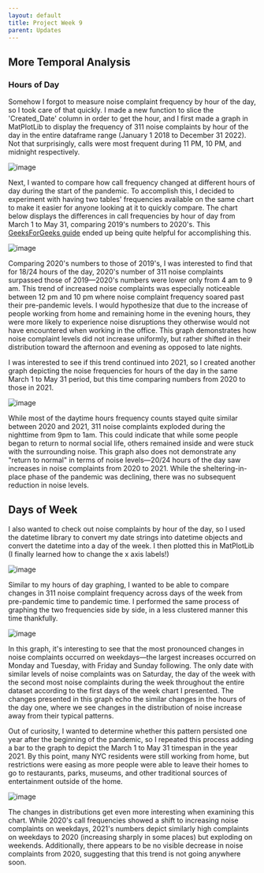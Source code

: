 ```yaml
---
layout: default
title: Project Week 9
parent: Updates
---
```


## More Temporal Analysis

### Hours of Day
Somehow I forgot to measure noise complaint frequency by hour of the day, so I took care of that quickly. I made a new function to slice the 'Created_Date' column in order to get the hour, and I first made a graph in MatPlotLib to display the frequency of 311 noise complaints by hour of the day in the entire dataframe range (January 1 2018 to December 31 2022). Not that surprisingly, calls were most frequent during 11 PM, 10 PM, and midnight respectively.

![image](https://user-images.githubusercontent.com/44076192/233664845-a9e775ad-4a95-4f01-8a04-d426e581fad2.png)

Next, I wanted to compare how call frequency changed at different hours of day during the start of the pandemic. To accomplish this, I decided to
experiment with having two tables' frequencies available on the same chart to make it easier for anyone looking at it to quickly compare. The chart below displays the differences in call frequencies by hour of day from March 1 to May 31, comparing 2019's numbers to 2020's. This [GeeksForGeeks guide](https://www.geeksforgeeks.org/plotting-multiple-bar-charts-using-matplotlib-in-python/) ended up
being quite helpful for accomplishing this.

![image](https://user-images.githubusercontent.com/44076192/233859720-65c03287-2327-4c07-a983-b846cc85b349.png)

Comparing 2020's numbers to those of 2019's, I was interested to find that for 18/24 hours of the day, 2020's number of 311 noise complaints surpassed
those of 2019—2020's numbers were lower only from 4 am to 9 am. This trend of increased noise complaints was especially noticeable between 12 pm and 10 pm
where noise complaint frequency soared past their pre-pandemic levels. I would hypothesize that due to the increase of people working from home and
remaining home in the evening hours, they were more likely to experience noise disruptions they otherwise would not have encountered when working in
the office. This graph demonstrates how noise complaint levels did not increase uniformly, but rather shifted in their distribution toward the afternoon
and evening as opposed to late nights.

I was interested to see if this trend continued into 2021, so I created another graph depicting the noise frequencies for hours of the day in the same March 1 to May 31 period, but this time comparing numbers from 2020 to those in 2021.

![image](https://user-images.githubusercontent.com/44076192/233863086-f8af089f-52b1-4b11-a19a-4ed12d40da9a.png)

While most of the daytime hours frequency counts stayed quite similar between 2020 and 2021, 311 noise complaints exploded during the nighttime from 9pm to 1am. This could indicate that while some people began to return to normal social life, others remained inside and were stuck with the surrounding noise. This graph also does not demonstrate any "return to normal" in terms of noise levels—20/24 hours of the day saw increases in noise complaints from 2020 to 2021. While the sheltering-in-place phase of the pandemic was declining, there was no subsequent reduction in noise levels. 

## Days of Week

I also wanted to check out noise complaints by hour of the day, so I used the datetime library to convert my date strings into datetime objects and 
convert the datetime into a day of the week. I then plotted this in MatPlotLib (I finally learned how to change the x axis labels!)

![image](https://user-images.githubusercontent.com/44076192/233673325-beeab6a0-e1f2-4817-9a8d-d0d50bfe7f0e.png)

Similar to my hours of day graphing, I wanted to be able to compare changes in 311 noise complaint frequency across days of the week from pre-pandemic time to pandemic time. I performed the same process of graphing the two frequencies side by side, in a less clustered manner this time thankfully.

![image](https://user-images.githubusercontent.com/44076192/233860210-67d039d4-e5d4-45d4-810f-fdd984a79c31.png)

In this graph, it's interesting to see that the most pronounced changes in noise complaints occurred on weekdays—the largest increases occurred on Monday and Tuesday, with Friday and Sunday following. The only date with similar levels of noise complaints was on Saturday, the day of the week with the second
most noise complaints during the week throughout the entire dataset according to the first days of the week chart I presented. The changes presented in this graph echo the similar changes in the hours of the day one, where we see changes in the distribution of noise increase away from their typical patterns.

Out of curiosity, I wanted to determine whether this pattern persisted one year after the beginning of the pandemic, so I repeated this process adding a
bar to the graph to depict the March 1 to May 31 timespan in the year 2021. By this point, many NYC residents were still working from home, but restrictions were easing as more people were able to leave their homes to go to restaurants, parks, museums, and other traditional sources of entertainment outside of the home.

![image](https://user-images.githubusercontent.com/44076192/233861258-0776644a-3fa3-4e04-8d0c-edca82e476e1.png)

The changes in distributions get even more interesting when examining this chart. While 2020's call frequencies showed a shift to increasing noise complaints on weekdays, 2021's numbers depict similarly high complaints on weekdays to 2020 (increasing sharply in some places) but exploding on weekends.
Additionally, there appears to be no visible decrease in noise complaints from 2020, suggesting that this trend is not going anywhere soon.
